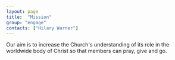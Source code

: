 ```yaml
---
layout: page
title:  "Mission"
group: "engage"
contacts: ["Hilary Warner"]
---
```


Our aim is to increase the Church's understanding of its role in the worldwide body of Christ so that members can pray, give and go.
